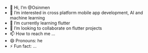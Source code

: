 - 👋 Hi, I’m @Osinmen 
- 👀 I’m interested in cross platform mobile app development, AI and machine learning
- 🌱 I’m currently learning flutter 
- 💞️ I’m looking to collaborate on flutter projects
- 📫 How to reach me ...
- 😄 Pronouns: he
- ⚡ Fun fact: ...

<!---
Osinmen/Osinmen is a ✨ special ✨ repository because its `README.md` (this file) appears on your GitHub profile.
You can click the Preview link to take a look at your changes.
--->
